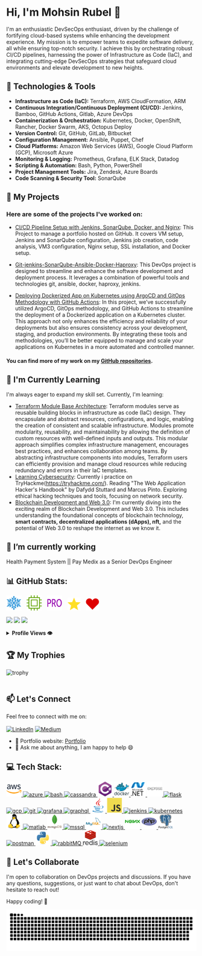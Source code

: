
# Hi, I'm  Mohsin Rubel 👋

I'm an enthusiastic DevSecOps enthusiast, driven by the challenge of fortifying cloud-based systems while enhancing the development experience. My mission is to empower teams to expedite software delivery, all while ensuring top-notch security. I achieve this by orchestrating robust CI/CD pipelines, harnessing the power of Infrastructure as Code (IaC), and integrating cutting-edge DevSecOps strategies that safeguard cloud environments and elevate development to new heights.

## 🔧 Technologies & Tools

- **Infrastructure as Code (IaC):** Terraform, AWS CloudFormation, ARM
- **Continuous Integration/Continuous Deployment (CI/CD):** Jenkins, Bamboo, GitHub Actions, Gitlab, Azure DevOps
- **Containerization & Orchestration:** Kubernetes, Docker, OpenShift, Rancher, Docker Swarm, AKS, Octopus Deploy
- **Version Control:** Git, GitHub, GitLab, Bitbucket
- **Configuration Management:** Ansible, Puppet, Chef
- **Cloud Platforms:** Amazon Web Services (AWS), Google Cloud Platform (GCP), Microsoft Azure
- **Monitoring & Logging:** Prometheus, Grafana, ELK Stack, Datadog
- **Scripting & Automation:** Bash, Python, PowerShell
- **Project Management Tools:** Jira, Zendesk, Azure Boards
- **Code Scanning & Security Tool:** SonarQube


## 🚀 My Projects

### Here are some of the projects I've worked on:

- [CI/CD Pipeline Setup with Jenkins, SonarQube, Docker, and Nginx](https://medium.com/@mrubel.documents/ci-cd-pipeline-setup-with-jenkins-sonarqube-docker-and-nginx-872dcbdaa451):
  This Project  to manage a portfolio hosted on GitHub. It covers VM setup, Jenkins and SonarQube configuration, Jenkins job creation, code analysis, VM3 configuration, Nginx setup, SSL installation, and Docker setup.


- [Git-jenkins-SonarQube-Ansible-Docker-Haproxy](https://github.com/mohsinrubel/shop-ansible-pipeline):
   This DevOps project is designed to streamline and enhance the software development and deployment process. It leverages a combination of powerful tools and technologies git, ansible, docker, haproxy, jenkins.
- [Deploying Dockerized App on Kubernetes using ArgoCD and GitOps Methodology with GitHub Actions](https://medium.com/@mrubel.documents/deploying-dockerized-app-on-kubernetes-using-argocd-and-gitops-methodology-with-github-actions-5419e9b45cd0):
  In this project, we’ve successfully utilized ArgoCD, GitOps methodology, and GitHub Actions to streamline the deployment of a Dockerized application on a Kubernetes cluster. This approach not only enhances the efficiency and reliability of your deployments but also ensures consistency across your development, staging, and production environments. By integrating these tools and methodologies, you’ll be better equipped to manage and scale your applications on Kubernetes in a more automated and controlled manner.

#### You can find more of my work on my [GitHub repositories](https://github.com/mohsinrubel).

## 🌱 I'm Currently Learning

I'm always eager to expand my skill set. Currently, I'm learning:

- [Terraform Module Base Architecture](https://github.com/mohsinrubel/terraform-module-template): Terraform modules serve as reusable building blocks in infrastructure as code (IaC) design. They encapsulate and abstract resources, configurations, and logic, enabling the creation of consistent and scalable infrastructure. Modules promote modularity, reusability, and maintainability by allowing the definition of custom resources with well-defined inputs and outputs. This modular approach simplifies complex infrastructure management, encourages best practices, and enhances collaboration among teams. By abstracting infrastructure components into modules, Terraform users can efficiently provision and manage cloud resources while reducing redundancy and errors in their IaC templates.
- [Learning Cybersecurity](link-to-resources):  Currently i practice  on TryHackme(https://tryhackme.com/). Reading "The Web Application Hacker's Handbook" by Dafydd Stuttard and Marcus Pinto. Exploring ethical hacking techniques and tools, focusing on network security.
- [Blockchain Development and Web 3.0](): I'm currently diving into the exciting realm of Blockchain Development and Web 3.0. This includes understanding the foundational concepts of blockchain technology, **smart contracts, decentralized applications (dApps), nft,** and the potential of Web 3.0 to reshape the internet as we know it.
## 🔭 I’m currently working
Health Payment System || Pay Medix as a Senior DevOps Engineer
## 📊 GitHub Stats:

<a href='https://archiveprogram.github.com/'><img src='https://raw.githubusercontent.com/acervenky/animated-github-badges/master/assets/acbadge.gif' width='40' height='40'></a> <a href='https://docs.github.com/en/developers'><img src='https://raw.githubusercontent.com/acervenky/animated-github-badges/master/assets/devbadge.gif' width='40' height='40'></a> <a href='https://github.com/pricing'><img src='https://raw.githubusercontent.com/acervenky/animated-github-badges/master/assets/pro.gif' width='40' height='40'></a> <a href='https://stars.github.com/'><img src='https://raw.githubusercontent.com/acervenky/animated-github-badges/master/assets/starbadge.gif' width='35' height='35'></a> <a href='https://docs.github.com/en/github/supporting-the-open-source-community-with-github-sponsors'><img src='https://raw.githubusercontent.com/acervenky/animated-github-badges/master/assets/sponsorbadge.gif' width='35' height='35'></a> 

![](https://github-readme-stats.vercel.app/api?username=mohsinrubel&theme=vue&hide_border=true&include_all_commits=false&count_private=false)
![](https://github-readme-streak-stats.herokuapp.com/?user=mohsinrubel&theme=vue&hide_border=true)
![](https://github-readme-stats.vercel.app/api/top-langs/?username=mohsinrubel&theme=vue&hide_border=true&include_all_commits=false&count_private=false&layout=compact)
<details>
  <summary><b> Profile Views 👁️</b></summary>
  <br>
  <img src="https://komarev.com/ghpvc/?username=mohsinrubel&label=PROFILE+VIEWS&style=for-the-badge&color=brightgreen">
</details>

## 🏆 My Trophies <br > 
  
  ![trophy](https://github-profile-trophy.vercel.app/?username=mohsinrubel&theme=juicyfresh&no-frame=true&row=1&&margin-w=20&no-bg=true)
  <br ><br >

## 📫 Let's Connect

Feel free to connect with me on:
<br/>
<br/>
 [![LinkedIn](https://img.shields.io/badge/LinkedIn-%230077B5.svg?logo=linkedin&logoColor=white)](https://www.linkedin.com/in/mohsin-rubel-3829a923b/) [![Medium](https://img.shields.io/badge/Medium-12100E?logo=medium&logoColor=white)](https://medium.com/@mrubel.documents) 
 

- 🎯 Portfolio website: [Portfolio](https://mohsinrubel.com)
- 💬 Ask me about anything, I am happy to help :smile:



## 💻 Tech Stack:
<p align="left"> <a href="https://aws.amazon.com" target="_blank" rel="noreferrer"> <img src="https://raw.githubusercontent.com/devicons/devicon/master/icons/amazonwebservices/amazonwebservices-original-wordmark.svg" alt="aws" width="40" height="40"/> </a> <a href="https://azure.microsoft.com/en-in/" target="_blank" rel="noreferrer"> <img src="https://www.vectorlogo.zone/logos/microsoft_azure/microsoft_azure-icon.svg" alt="azure" width="40" height="40"/> </a> <a href="https://www.gnu.org/software/bash/" target="_blank" rel="noreferrer"> <img src="https://www.vectorlogo.zone/logos/gnu_bash/gnu_bash-icon.svg" alt="bash" width="40" height="40"/> </a> <a href="https://cassandra.apache.org/" target="_blank" rel="noreferrer"> <img src="https://www.vectorlogo.zone/logos/apache_cassandra/apache_cassandra-icon.svg" alt="cassandra" width="40" height="40"/> </a> <a href="https://www.w3schools.com/cs/" target="_blank" rel="noreferrer"> <img src="https://raw.githubusercontent.com/devicons/devicon/master/icons/csharp/csharp-original.svg" alt="csharp" width="40" height="40"/> </a> <a href="https://www.docker.com/" target="_blank" rel="noreferrer"> <img src="https://raw.githubusercontent.com/devicons/devicon/master/icons/docker/docker-original-wordmark.svg" alt="docker" width="40" height="40"/> </a> <a href="https://dotnet.microsoft.com/" target="_blank" rel="noreferrer"> <img src="https://raw.githubusercontent.com/devicons/devicon/master/icons/dot-net/dot-net-original-wordmark.svg" alt="dotnet" width="40" height="40"/> </a> <a href="https://expressjs.com" target="_blank" rel="noreferrer"> <img src="https://raw.githubusercontent.com/devicons/devicon/master/icons/express/express-original-wordmark.svg" alt="express" width="40" height="40"/> </a> <a href="https://flask.palletsprojects.com/" target="_blank" rel="noreferrer"> <img src="https://www.vectorlogo.zone/logos/pocoo_flask/pocoo_flask-icon.svg" alt="flask" width="40" height="40"/> </a> <a href="https://cloud.google.com" target="_blank" rel="noreferrer"> <img src="https://www.vectorlogo.zone/logos/google_cloud/google_cloud-icon.svg" alt="gcp" width="40" height="40"/> </a> <a href="https://git-scm.com/" target="_blank" rel="noreferrer"> <img src="https://www.vectorlogo.zone/logos/git-scm/git-scm-icon.svg" alt="git" width="40" height="40"/> </a> <a href="https://grafana.com" target="_blank" rel="noreferrer"> <img src="https://www.vectorlogo.zone/logos/grafana/grafana-icon.svg" alt="grafana" width="40" height="40"/> </a> <a href="https://graphql.org" target="_blank" rel="noreferrer"> <img src="https://www.vectorlogo.zone/logos/graphql/graphql-icon.svg" alt="graphql" width="40" height="40"/> </a> <a href="https://www.java.com" target="_blank" rel="noreferrer"> <img src="https://raw.githubusercontent.com/devicons/devicon/master/icons/java/java-original.svg" alt="java" width="40" height="40"/> </a> <a href="https://developer.mozilla.org/en-US/docs/Web/JavaScript" target="_blank" rel="noreferrer"> <img src="https://raw.githubusercontent.com/devicons/devicon/master/icons/javascript/javascript-original.svg" alt="javascript" width="40" height="40"/> </a> <a href="https://www.jenkins.io" target="_blank" rel="noreferrer"> <img src="https://www.vectorlogo.zone/logos/jenkins/jenkins-icon.svg" alt="jenkins" width="40" height="40"/> </a> <a href="https://kubernetes.io" target="_blank" rel="noreferrer"> <img src="https://www.vectorlogo.zone/logos/kubernetes/kubernetes-icon.svg" alt="kubernetes" width="40" height="40"/> </a> <a href="https://www.linux.org/" target="_blank" rel="noreferrer"> <img src="https://raw.githubusercontent.com/devicons/devicon/master/icons/linux/linux-original.svg" alt="linux" width="40" height="40"/> </a> <a href="https://www.mathworks.com/" target="_blank" rel="noreferrer"> <img src="https://upload.wikimedia.org/wikipedia/commons/2/21/Matlab_Logo.png" alt="matlab" width="40" height="40"/> </a> <a href="https://www.mongodb.com/" target="_blank" rel="noreferrer"> <img src="https://raw.githubusercontent.com/devicons/devicon/master/icons/mongodb/mongodb-original-wordmark.svg" alt="mongodb" width="40" height="40"/> </a> <a href="https://www.microsoft.com/en-us/sql-server" target="_blank" rel="noreferrer"> <img src="https://www.svgrepo.com/show/303229/microsoft-sql-server-logo.svg" alt="mssql" width="40" height="40"/> </a> <a href="https://www.mysql.com/" target="_blank" rel="noreferrer"> <img src="https://raw.githubusercontent.com/devicons/devicon/master/icons/mysql/mysql-original-wordmark.svg" alt="mysql" width="40" height="40"/> </a> <a href="https://nextjs.org/" target="_blank" rel="noreferrer"> <img src="https://cdn.worldvectorlogo.com/logos/nextjs-2.svg" alt="nextjs" width="40" height="40"/> </a> <a href="https://www.nginx.com" target="_blank" rel="noreferrer"> <img src="https://raw.githubusercontent.com/devicons/devicon/master/icons/nginx/nginx-original.svg" alt="nginx" width="40" height="40"/> </a> <a href="https://www.php.net" target="_blank" rel="noreferrer"> <img src="https://raw.githubusercontent.com/devicons/devicon/master/icons/php/php-original.svg" alt="php" width="40" height="40"/> </a> <a href="https://www.postgresql.org" target="_blank" rel="noreferrer"> <img src="https://raw.githubusercontent.com/devicons/devicon/master/icons/postgresql/postgresql-original-wordmark.svg" alt="postgresql" width="40" height="40"/> </a> <a href="https://postman.com" target="_blank" rel="noreferrer"> <img src="https://www.vectorlogo.zone/logos/getpostman/getpostman-icon.svg" alt="postman" width="40" height="40"/> </a> <a href="https://www.python.org" target="_blank" rel="noreferrer"> <img src="https://raw.githubusercontent.com/devicons/devicon/master/icons/python/python-original.svg" alt="python" width="40" height="40"/> </a> <a href="https://www.rabbitmq.com" target="_blank" rel="noreferrer"> <img src="https://www.vectorlogo.zone/logos/rabbitmq/rabbitmq-icon.svg" alt="rabbitMQ" width="40" height="40"/> </a> <a href="https://redis.io" target="_blank" rel="noreferrer"> <img src="https://raw.githubusercontent.com/devicons/devicon/master/icons/redis/redis-original-wordmark.svg" alt="redis" width="40" height="40"/> </a> <a href="https://www.selenium.dev" target="_blank" rel="noreferrer"> <img src="https://raw.githubusercontent.com/detain/svg-logos/780f25886640cef088af994181646db2f6b1a3f8/svg/selenium-logo.svg" alt="selenium" width="40" height="40"/> </a> </p>


## 💬 Let's Collaborate

I'm open to collaboration on DevOps projects and discussions. If you have any questions, suggestions, or just want to chat about DevOps, don't hesitate to reach out!

Happy coding! 🚀



<img src="https://raw.githubusercontent.com/mohsinrubel/mohsinrubel/output/snake.svg" alt="Snake animation" />

###
